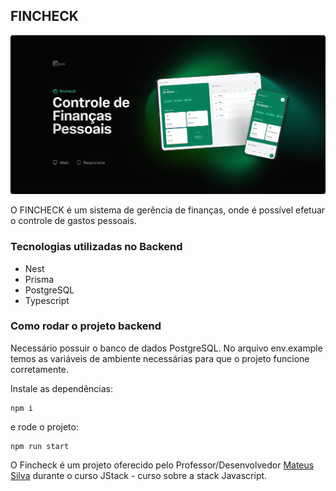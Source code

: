 
## FINCHECK

![cover](https://github.com/carolferreiradev/fincheck/blob/main/cover.png)


O FINCHECK é um sistema de gerência de finanças, onde é possível efetuar o controle de gastos pessoais.

### Tecnologias utilizadas no Backend
* Nest
* Prisma
* PostgreSQL
* Typescript

### Como rodar o projeto backend

Necessário possuir o banco de dados PostgreSQL. 
No arquivo env.example temos as variáveis de ambiente necessárias para que o projeto funcione corretamente.

Instale as dependências:
```
npm i
```
e rode o projeto:
```
npm run start
```

O Fincheck é um projeto oferecido pelo Professor/Desenvolvedor <a href="https://jstack.com.br/">Mateus Silva</a> durante o curso JStack - curso sobre a stack Javascript.
